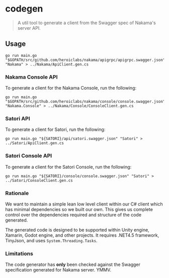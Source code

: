 codegen
=======

> A util tool to generate a client from the Swagger spec of Nakama's server API.

## Usage

```shell
go run main.go "$GOPATH/src/github.com/heroiclabs/nakama/apigrpc/apigrpc.swagger.json" "Nakama" > ../Nakama/ApiClient.gen.cs
```

### Nakama Console API

To generate a client for the Nakama Console, run the following:

```shell
go run main.go "$GOPATH/src/github.com/heroiclabs/nakama/console/console.swagger.json" "Nakama.Console" > ../Nakama/Console/ConsoleClient.gen.cs
```

### Satori API

To generate a client for Satori, run the following:
```shell
go run main.go "${SATORI}/api/satori.swagger.json" "Satori" > ../Satori/ApiClient.gen.cs
```

### Satori Console API

To generate a client for the Satori Console, run the following:
```shell
go run main.go "${SATORI}/console/console.swagger.json" "Satori" > ../Satori/ConsoleClient.gen.cs
```

### Rationale

We want to maintain a simple lean low level client within our C# client which has minimal dependencies so we built our own. This gives us complete control over the dependencies required and structure of the code generated.

The generated code is designed to be supported within Unity engine, Xamarin, Godot engine, and other projects. It requires .NET4.5 framework, TinyJson, and uses `System.Threading.Tasks`.

### Limitations

The code generator has __only__ been checked against the Swagger specification generated for Nakama server. YMMV.
